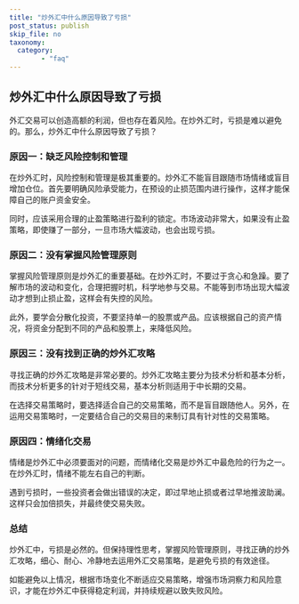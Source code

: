 ```yaml
---
title: "炒外汇中什么原因导致了亏损"
post_status: publish
skip_file: no
taxonomy:
  category:
        - "faq"
---
```


## 炒外汇中什么原因导致了亏损

外汇交易可以创造高额的利润，但也存在着风险。在炒外汇时，亏损是难以避免的。那么，炒外汇中什么原因导致了亏损？

### 原因一：缺乏风险控制和管理

在炒外汇时，风险控制和管理是极其重要的。炒外汇不能盲目跟随市场情绪或盲目增加仓位。首先要明确风险承受能力，在预设的止损范围内进行操作，这样才能保障自己的账户资金安全。

同时，应该采用合理的止盈策略进行盈利的锁定。市场波动非常大，如果没有止盈策略，即使赚了一部分，一旦市场大幅波动，也会出现亏损。

### 原因二：没有掌握风险管理原则

掌握风险管理原则是炒外汇的重要基础。在炒外汇时，不要过于贪心和急躁。要了解市场的波动和变化，合理把握时机，科学地参与交易。不能等到市场出现大幅波动才想到止损止盈，这样会有失控的风险。

此外，要学会分散化投资，不要坚持单一的股票或产品。应该根据自己的资产情况，将资金分配到不同的产品和股票上，来降低风险。

### 原因三：没有找到正确的炒外汇攻略

寻找正确的炒外汇攻略是非常必要的。炒外汇攻略主要分为技术分析和基本分析，而技术分析更多的针对于短线交易，基本分析则适用于中长期的交易。

在选择交易策略时，要选择适合自己的交易策略，而不是盲目跟随他人。另外，在运用交易策略时，一定要结合自己的交易目的来制订具有针对性的交易策略。

### 原因四：情绪化交易

情绪是炒外汇中必须要面对的问题，而情绪化交易是炒外汇中最危险的行为之一。在炒外汇时，情绪不能左右自己的判断。

遇到亏损时，一些投资者会做出错误的决定，即过早地止损或者过早地推波助澜。这样只会加倍损失，并最终使交易失败。

### 总结

炒外汇中，亏损是必然的。但保持理性思考，掌握风险管理原则，寻找正确的炒外汇攻略，细心、耐心、冷静地去运用外汇交易策略，是避免亏损的有效途径。

如能避免以上情况，根据市场变化不断适应交易策略，增强市场洞察力和风险意识，才能在炒外汇中获得稳定利润，并持续规避以致失败风险。
